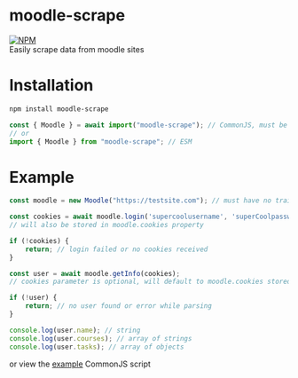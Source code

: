# moodle-scrape
[![NPM](https://nodei.co/npm/moodle-scrape.png)](https://www.npmjs.com/package/moodle-scrape)<br>
Easily scrape data from moodle sites

# Installation
```sh
npm install moodle-scrape
```
```js
const { Moodle } = await import("moodle-scrape"); // CommonJS, must be in an async function
// or
import { Moodle } from "moodle-scrape"; // ESM
```

# Example
```js
const moodle = new Moodle("https://testsite.com"); // must have no trailing slash

const cookies = await moodle.login('supercoolusername', 'superCoolpassword123');
// will also be stored in moodle.cookies property

if (!cookies) {
	return; // login failed or no cookies received
}

const user = await moodle.getInfo(cookies);
// cookies parameter is optional, will default to moodle.cookies stored by .login()

if (!user) {
	return; // no user found or error while parsing
}

console.log(user.name); // string
console.log(user.courses); // array of strings
console.log(user.tasks); // array of objects
```
or view the [example](example.js) CommonJS script
